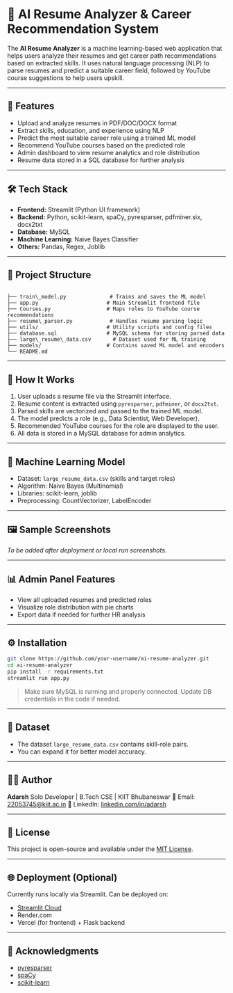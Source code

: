 # 🧠 AI Resume Analyzer & Career Recommendation System

The **AI Resume Analyzer** is a machine learning-based web application that helps users analyze their resumes and get career path recommendations based on extracted skills. It uses natural language processing (NLP) to parse resumes and predict a suitable career field, followed by YouTube course suggestions to help users upskill.

---

## 🚀 Features

- Upload and analyze resumes in PDF/DOC/DOCX format
- Extract skills, education, and experience using NLP
- Predict the most suitable career role using a trained ML model
- Recommend YouTube courses based on the predicted role
- Admin dashboard to view resume analytics and role distribution
- Resume data stored in a SQL database for further analysis

---

## 🛠️ Tech Stack

- **Frontend:** Streamlit (Python UI framework)
- **Backend:** Python, scikit-learn, spaCy, pyresparser, pdfminer.six, docx2txt
- **Database:** MySQL
- **Machine Learning:** Naive Bayes Classifier
- **Others:** Pandas, Regex, Joblib

---

## 📂 Project Structure

```

├── train\_model.py              # Trains and saves the ML model
├── app.py                      # Main Streamlit frontend file
├── Courses.py                  # Maps roles to YouTube course recommendations
├── resume\_parser.py            # Handles resume parsing logic
├── utils/                      # Utility scripts and config files
├── database.sql                # MySQL schema for storing parsed data
├── large\_resume\_data.csv       # Dataset used for ML training
├── models/                     # Contains saved ML model and encoders
└── README.md

````

---

## 🧠 How It Works

1. User uploads a resume file via the Streamlit interface.
2. Resume content is extracted using `pyresparser`, `pdfminer`, or `docx2txt`.
3. Parsed skills are vectorized and passed to the trained ML model.
4. The model predicts a role (e.g., Data Scientist, Web Developer).
5. Recommended YouTube courses for the role are displayed to the user.
6. All data is stored in a MySQL database for admin analytics.

---

## 🧪 Machine Learning Model

- Dataset: `large_resume_data.csv` (skills and target roles)
- Algorithm: Naive Bayes (Multinomial)
- Libraries: scikit-learn, joblib
- Preprocessing: CountVectorizer, LabelEncoder

---

## 🖼️ Sample Screenshots

*To be added after deployment or local run screenshots.*

---

## 📊 Admin Panel Features

- View all uploaded resumes and predicted roles
- Visualize role distribution with pie charts
- Export data if needed for further HR analysis

---

## ⚙️ Installation

```bash
git clone https://github.com/your-username/ai-resume-analyzer.git
cd ai-resume-analyzer
pip install -r requirements.txt
streamlit run app.py
````

> Make sure MySQL is running and properly connected. Update DB credentials in the code if needed.

---

## 📁 Dataset

* The dataset `large_resume_data.csv` contains skill-role pairs.
* You can expand it for better model accuracy.

---

## 🧑‍💻 Author

**Adarsh**
Solo Developer | B.Tech CSE | KIIT Bhubaneswar
📧 Email: [22053745@kiit.ac.in](mailto:22053745@kiit.ac.in)
🔗 LinkedIn: [linkedin.com/in/adarsh](https://linkedin.com/in/adarsh)

---

## 📜 License

This project is open-source and available under the [MIT License](LICENSE).

---

## 🌐 Deployment (Optional)

Currently runs locally via Streamlit. Can be deployed on:

* [Streamlit Cloud](https://streamlit.io/cloud)
* Render.com
* Vercel (for frontend) + Flask backend

---

## 🙌 Acknowledgments

* [pyresparser](https://github.com/OmkarPathak/pyresparser)
* [spaCy](https://spacy.io/)
* [scikit-learn](https://scikit-learn.org/)

```
